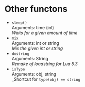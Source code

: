 # Other functons
* `sleep()`  
Arguments: time (int)  
_Waits for a given amount of time_
* `mix`  
Arguments: int or string  
_Mix the given int or string_
* `dostring`  
Arguments: String  
_Remake of loadstring for Lua 5.3_
* `isType`   
Arguments: obj, string   
_Shortcut for `type(obj) == string`